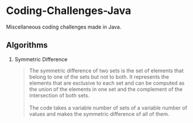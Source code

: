 # Coding-Challenges-Java
Miscellaneous coding challenges made in Java.

<h2>Algorithms</h2>
<ol>
<li>Symmetric Difference<blockquote>The symmetric difference of two sets is the set of elements that belong to one of the sets but not to both. It represents the elements that are exclusive to each set and can be computed as the union of the elements in one set and the complement of the intersection of both sets. <br><br>The code takes a variable number of sets of a variable number of values and makes the symmetric difference of all of them.</blockquote></li>
</ol>
